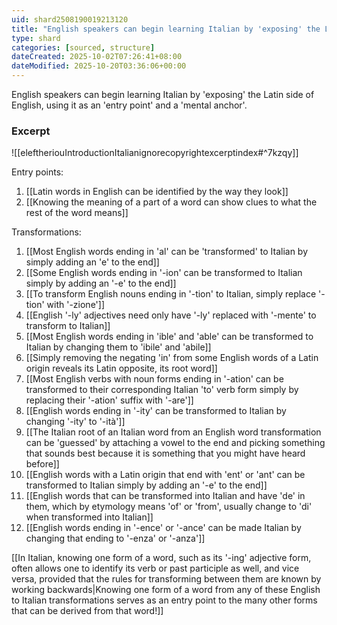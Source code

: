 ```yaml
---
uid: shard2508190019213120
title: "English speakers can begin learning Italian by 'exposing' the Latin side of English, using it as an 'entry point' and a 'mental anchor'"
type: shard
categories: [sourced, structure]
dateCreated: 2025-10-02T07:26:41+08:00
dateModified: 2025-10-20T03:36:06+00:00
---
```

English speakers can begin learning Italian by 'exposing' the Latin side of English, using it as an 'entry point' and a 'mental anchor'.

### Excerpt
![[eleftheriouIntroductionItalianignorecopyrightexcerptindex#^7kzqy]]

Entry points:
1. [[Latin words in English can be identified by the way they look]]
2. [[Knowing the meaning of a part of a word can show clues to what the rest of the word means]]

Transformations:
1. [[Most English words ending in 'al' can be 'transformed' to Italian by simply adding an 'e' to the end]]
2. [[Some English words ending in '-ion' can be transformed to Italian simply by adding an '-e' to the end]]
3. [[To transform English nouns ending in '-tion' to Italian, simply replace '-tion' with '-zione']]
4. [[English '-ly' adjectives need only have '-ly' replaced with '-mente' to transform to Italian]]
5. [[Most English words ending in 'ible' and 'able' can be transformed to Italian by changing them to 'ibile' and 'abile]]
6. [[Simply removing the negating 'in' from some English words of a Latin origin reveals its Latin opposite, its root word]]
7. [[Most English verbs with noun forms ending in '-ation' can be transformed to their corresponding Italian 'to' verb form simply by replacing their '-ation' suffix with '-are']]
8. [[English words ending in '-ity' can be transformed to Italian by changing '-ity' to '-ità']]
9. [[The Italian root of an Italian word from an English word transformation can be 'guessed' by attaching a vowel to the end and picking something that sounds best because it is something that you might have heard before]]
10. [[English words with a Latin origin that end with 'ent' or 'ant' can be transformed to Italian simply by adding an '-e' to the end]]
11. [[English words that can be transformed into Italian and have 'de' in them, which by etymology means 'of' or 'from', usually change to 'di' when transformed into Italian]]
12. [[English words ending in '-ence' or '-ance' can be made Italian by changing that ending to '-enza' or '-anza']]

[[In Italian, knowing one form of a word, such as its '-ing' adjective form, often allows one to identify its verb or past participle as well, and vice versa, provided that the rules for transforming between them are known by working backwards|Knowing one form of a word from any of these English to Italian transformations serves as an entry point to the many other forms that can be derived from that word!]]
